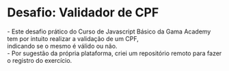 <h1>Desafio: Validador de CPF</h1>

<p>
  - Este desafio prático do Curso de Javascript Básico da Gama Academy
  tem por intuito realizar a validação de um CPF,
  <br>
  indicando se o mesmo é válido ou não.
  <br>
  - Por sugestão da própria plataforma, criei um repositório remoto para fazer o registro do exercício.
</p>